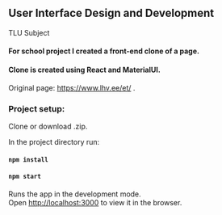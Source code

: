 ## User Interface Design and Development
TLU Subject

#### For school project I created a front-end clone of a page.
#### Clone is created using React and MaterialUI.
Original page: https://www.lhv.ee/et/ .
 

### **Project setup:**

Clone or download .zip. 

In the project directory run:

#### `npm install`
#### `npm start`

Runs the app in the development mode.<br />
Open [http://localhost:3000](http://localhost:3000) to view it in the browser.

